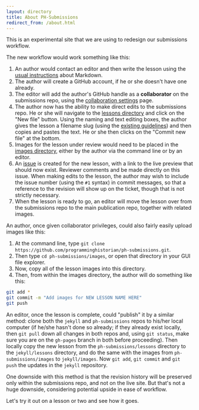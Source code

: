 ```yaml
---
layout: directory
title: About PH-Submissions
redirect_from: /about.html
---
```


This is an experimental site that we are using to redesign our submissions workflow.

The new workflow would work something like this:

1. An author would contact an editor and then write the lesson using the [usual instructions](http://programminghistorian.org/new-lesson-workflow) about Markdown. 
2. The author will create a GitHub account, if he or she doesn't have one already.
3. The editor will add the author's GitHub handle as a **collaborator** on the submissions repo, using the [collaboration settings](https://github.com/programminghistorian/ph-submissions/settings/collaboration) page.
4. The author now has the ability to make direct edits to the submissions repo. He or she will navigate to the [lessons directory](https://github.com/programminghistorian/ph-submissions/tree/gh-pages/lessons) and click on the "New file" button. Using the naming and text editing boxes, the author gives the lesson a filename slug (using the [existing guidelines](http://programminghistorian.org/new-lesson-workflow#name-the-lesson-file)) and then copies and pastes the text. He or she then clicks on the "Commit new file" at the bottom.
5. Images for the lesson under review would need to be placed in the [images directory](https://github.com/programminghistorian/ph-submissions/tree/gh-pages/images), either by the author via the command line or by an editor. 
6. An [issue](https://github.com/programminghistorian/ph-submissions/issues) is created for the new lesson, with a link to the live preview that should now exist. Reviewer comments and be made directly on this issue. When making edits to the lesson, the author may wish to include the issue number (using the `#1` syntax) in commit messages, so that a reference to the revision will show up on the ticket, though that is not strictly necessary.
7. When the lesson is ready to go, an editor will move the lesson over from the submissions repo to the main publication repo, together with related images.

An author, once given collaborator privileges, could also fairly easily upload images like this:

1. At the command line, type `git clone https://github.com/programminghistorian/ph-submissions.git`.
2. Then type `cd ph-submissions/images`, or open that directory in your GUI file explorer.
3. Now, copy all of the lesson images into this directory.
4. Then, from within the images directory, the author will do something like this:

``` bash
git add *
git commit -m "Add images for NEW LESSON NAME HERE"
git push 
```

An editor, once the lesson is complete, could "publish" it by a similar method: clone both the `jekyll` and `ph-submissions` repos to his/her local computer (if he/she hasn't done so already; if they already exist locally, then `git pull` down all changes in both repos and, using `git status`, make sure you are on the `gh-pages` branch in both before proceeding). Then locally copy the new lesson from the `ph-submissions/lessons` directory to the `jekyll/lessons` directory, and do the same with the images from `ph-submissions/images` to `jekyll/images`. Now `git add`, `git commit` and `git push` the updates in the `jekyll` repository.

One downside with this method is that the revision history will be preserved only within the submissions repo, and not on the live site. But that's not a huge downside, considering potential upside in ease of workflow.

Let's try it out on a lesson or two and see how it goes.
